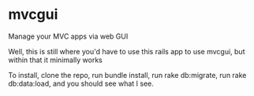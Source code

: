 mvcgui
======

Manage your MVC apps via web GUI

Well, this is still where you'd have to use this rails app to use mvcgui, but within that it minimally works

To install, clone the repo, run bundle install, run rake db:migrate, run rake db:data:load, and you should see what I see.

